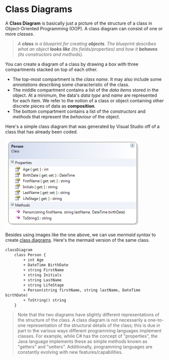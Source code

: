 # Class Diagrams

A **Class Diagram** is basically just a picture of the structure of a class in Object-Oriented Programming (OOP). A class diagram can consist of one or more *classes*.

> *A **class** is a blueprint for creating **objects**. The blueprint describes what an object **looks like** (its fields/properties) and how it **behaves** (its constructors and methods).*

You can create a diagram of a class by drawing a box with three compartments stacked on top of each other.

- The top-most compartment is the *class name*. It may also include some *annotations* describing some characteristic of the class.
- The middle compartment contains a list of the *data items* stored in the object. At a minimum, the data's *data type* and *name* are represented for each item. We refer to the notion of a class or object containing other discrete pieces of data as **composition**.
- The bottom compartment contains a list of the *constructors* and *methods* that represent the *behaviour* of the object.

Here's a simple class diagram that was generated by Visual Studio off of a class that has already been coded.

![](./images/Person.png)

Besides using images like the one above, we can use *mermaid syntax* to create [class diagrams](https://mermaid.js.org/syntax/classDiagram.html). Here's the mermaid version of the same class.

```mermaid
classDiagram
    class Person {
        + int Age
        + DateTime BirthDate
        + string FirstName
        + string Initials
        + string LastName
        + string LifeStage
        + Person(string firstName, string lastName, DateTime birthDate)
        + ToString() string
    }
```

> Note that the two diagrams have slightly different representations of the structure of the class. A class diagram is not necessarily a one-to-one representation of the structural details of the class; this is due in part to the various ways different programming languages implement classes. For example, while C# has the concept of "properties", the Java language implements these as simple methods known as "getters" and "setters". Additionally, programming languages are constantly evolving with new features/capabilities.

